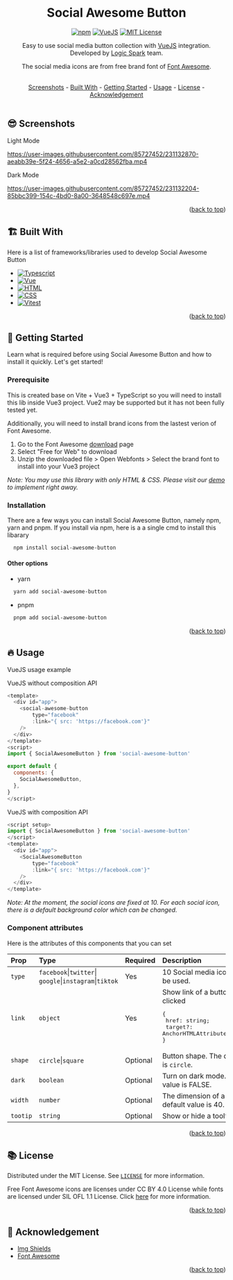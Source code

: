 <a id="readme-top"></a>

<div align="center">
  <h1>Social Awesome Button</h1>
  
  [![npm](https://img.shields.io/npm/v/social-awesome-button)][package-url]
  [![VueJS](https://img.shields.io/badge/VueJS-3.0.x-%2341B883)][vue-url]
  [![MIT License](https://img.shields.io/badge/License-MIT-green.svg)](https://github.com/logicspark/social-awesome-button/blob/main/LICENSE)
  
  
</div>

<p align=center> Easy to use social media button collection with <a href="https://vuejs.org/">VueJS<a/> integration. Developed by <a href="https://logicspark.com">Logic Spark</a> team. </p>

<p align=center> The social media icons are from free brand font of <a href="https://fontawesome.com/">Font Awesome<a/>. </p>
<br>

<div align="center">
  <a href="#sunglasses-screenshots">Screenshots</a> - 
  <a href="#building_construction-built-with">Built With</a> - 
  <a href="#rocket-getting-started">Getting Started</a> - 
  <a href="#fire-usage">Usage</a> -
  <a href="#books-license">License</a> -
  <a href="#pray-acknowledgement">Acknowledgement</a>
</div>

<br>

## :sunglasses: Screenshots

Light Mode

https://user-images.githubusercontent.com/85727452/231132870-aeabb39e-5f24-4656-a5e2-a0cd28562fba.mp4

Dark Mode

https://user-images.githubusercontent.com/85727452/231132204-85bbc399-154c-4bd0-8a00-3648548c697e.mp4

<p align="right">(<a href="#readme-top">back to top</a>)

## :building_construction: Built With

Here is a list of frameworks/libraries used to develop Social Awesome Button

- [![Typescript][typescript]][typescript-url]
- [![Vue][vue]][vue-url]
- [![HTML][html]][html-url]
- [![CSS][css]][css-url]
- [![Vitest][vitest]][vitest-url]

<p align="right">(<a href="#readme-top">back to top</a>)

## :rocket: Getting Started

Learn what is required before using Social Awesome Button and how to install it quickly. Let's get started!

### Prerequisite

This is created base on Vite + Vue3 + TypeScript so you will need to install this lib inside Vue3 project. Vue2 may be supported but it has not been fully tested yet.
  
Additionally, you will need to install brand icons from the lastest verion of Font Awesome.

1. Go to the Font Awesome [download](https://fontawesome.com/download) page
2. Select "Free for Web" to download
3. Unzip the downloaded file > Open Webfonts > Select the brand font to install into your Vue3 project

_Note: You may use this library with only HTML & CSS. Please visit our [demo](https://social-awesome-button.logicspark.com) to implement right away._

### Installation

There are a few ways you can install Social Awesome Button, namely npm, yarn and pnpm. If you install via npm, here is a a single cmd to install this libarary

```sh
  npm install social-awesome-button
```

#### Other options

- yarn

```sh
  yarn add social-awesome-button
```

- pnpm

```sh
  pnpm add social-awesome-button
```

<p align="right">(<a href="#readme-top">back to top</a>)

## :fire: Usage

VueJS usage example

VueJS without composition API

```javascript
<template>
  <div id="app">
    <social-awesome-button
        type="facebook"
        :link="{ src: 'https://facebook.com'}"
    />
  </div>
</template>
<script>
import { SocialAwesomeButton } from 'social-awesome-button'

export default {
  components: {
    SocialAwesomeButton,
  },
}
</script>
```

VueJS with composition API

```javascript
<script setup>
import { SocialAwesomeButton } from 'social-awesome-button'
</script>
<template>
  <div id="app">
    <SocialAwesomeButton
        type="facebook"
        :link="{ src: 'https://facebook.com'}"
    />
  </div>
</template>

```
_Note: At the moment, the social icons are fixed at 10. For each social icon, there is a default background color which can be changed._


### Component attributes

Here is the attributes of this components that you can set

| Prop     | Type                                                       | Required | Description                                                                                                                 |
| :------- | :--------------------------------------------------------- | :------- | :-------------------------------------------------------------------------------------------------------------------------- |
| `type`   | `facebook`\|`twitter`\|<br>`google`\|`instagram`\|`tiktok` | Yes      | 10 Social media icons that can be used.                                                                                                      |
| `link`   | `object`                                                   | Yes      | Show link of a button when it is clicked<br><pre>{<br> href: string; <br> target?: AnchorHTMLAttributes["target"] <br>}</pre> |
| `shape`  | `circle`\|`square`                                         | Optional | Button shape. The defaul value is `circle`.                                                                                   |
| `dark`   | `boolean`                                                  | Optional | Turn on dark mode. The default value is FALSE.                                                                                 |
| `width`  | `number`                                                   | Optional | The dimension of a button. The default value is 40.                                                                                      |
| `tootip` | `string`                                                   | Optional | Show or hide a tooltip message                                                                                   |

<p align="right">(<a href="#readme-top">back to top</a>)
  
  
[TypeScript]: https://img.shields.io/badge/typescript-007ACC?style=for-the-badge&logo=typescript&logoColor=white
[typescript-url]: https://www.typescriptlang.org/
[Html]: https://img.shields.io/badge/HTML-239120?style=for-the-badge&logo=html5&logoColor=white
[html-url]: https://www.w3schools.com/html/
[Css]: https://img.shields.io/badge/CSS-239120?&style=for-the-badge&logo=css3&logoColor=white
[css-url]: https://www.w3schools.com/css/
[Vue]: https://img.shields.io/badge/vue.js-42B883?style=for-the-badge&logo=vuedotjs&logoColor=white
[Vue-url]: https://vuejs.org/
[Vitest]: https://img.shields.io/badge/vitest-edd532?style=for-the-badge&logo=vitest&logoColor=black
[vitest-url]: https://vitest.dev/
[package-url]: https://www.npmjs.com/package/social-awesome-button

## :books: License

Distributed under the MIT License. See [`LICENSE`](https://github.com/logicspark/social-awesome-button/blob/main/LICENSE) for more information.
  
Free Font Awesome icons are licenses under CC BY 4.0 License while fonts are licensed under SIL OFL 1.1 License. Click [here](https://fontawesome.com/license/free) for more information.

<p align="right">(<a href="#readme-top">back to top</a>)

## :pray: Acknowledgement

- [Img Shields](https://shields.io)
- [Font Awesome](https://fontawesome.com/)

<p align="right">(<a href="#readme-top">back to top</a>)
